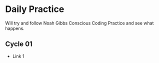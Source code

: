 # Daily Practice

Will try and follow Noah Gibbs Conscious Coding Practice and see what happens.

## Cycle 01
 - Link 1